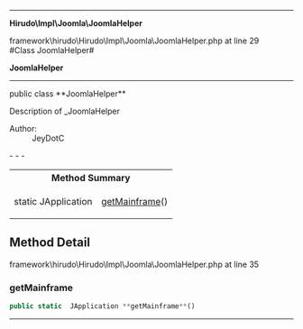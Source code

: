 - - -

**Hirudo\Impl\Joomla\JoomlaHelper**
<div class="location">framework\hirudo\Hirudo\Impl\Joomla\JoomlaHelper.php at line 29</div>
#Class JoomlaHelper#

**JoomlaHelper**


- - -

<p class="signature">public  class **JoomlaHelper**</p>

<div class="comment" id="overview_description"><p>Description of _JoomlaHelper</p></div>

<dl>
<dt>Author:</dt>
<dd>JeyDotC</dd>
</dl>
- - -

<table id="summary_method">
<tr><th colspan="2">Method Summary</th></tr>
<tr>
<td class="type">static  JApplication</td>
<td class="description"><p class="name"><a href="#getMainframe">getMainframe</a>()</p><p class="description"></p></td>
</tr>
</table>

<h2 id="detail_method">Method Detail</h2>
<div class="location">framework\hirudo\Hirudo\Impl\Joomla\JoomlaHelper.php at line 35</div>
<h3 id="getMainframe()">getMainframe</h3>

```php
public static  JApplication **getMainframe**()
```
<div class="details">
<p></p></div>

- - -

